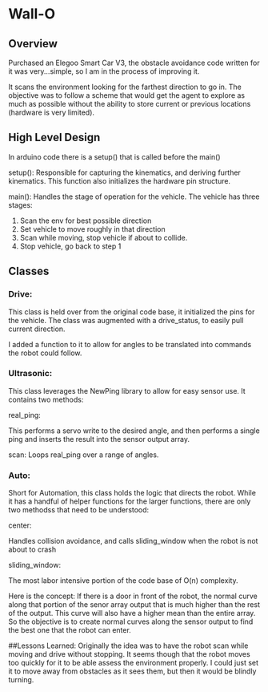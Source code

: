 # Wall-O
## Overview
Purchased an Elegoo Smart Car V3, the obstacle avoidance code written for it was very...simple, 
  so I am in the process of improving it. 
  
It scans the environment looking for the farthest direction to go in. The objective was to follow a scheme that 
  would get the agent to explore as much as possible without the ability to store current or previous locations (hardware
  is very limited).

## High Level Design
In arduino code there is a setup() that is called before the main()

setup():
Responsible for capturing the kinematics, and deriving further kinematics. This function also initializes the hardware pin
structure.

main():
Handles the stage of operation for the vehicle.
The vehicle has three stages:
1. Scan the env for best possible direction
2. Set vehicle to move roughly in that direction
3. Scan while moving, stop vehicle if about to collide.
4. Stop vehicle, go back to step 1

## Classes
### Drive:

This class is held over from the original code base, it initialized the pins for the vehicle. The class was augmented with a drive_status, to easily
pull current direction. 

I added a function to it to allow for angles to be translated into commands the robot could follow.

### Ultrasonic:

This class leverages the NewPing library to allow for easy sensor use. 
It contains two methods:

real_ping:

This performs a servo write to the desired angle, and then performs a single ping and inserts the result into the sensor output array.

scan:
Loops real_ping over a range of angles.

### Auto:

Short for Automation, this class holds the logic that directs the robot.
While it has a handful of helper functions for the larger functions, there are only two methodss that need to be understood:

center:

Handles collision avoidance, and calls sliding_window when the robot is not about to crash

sliding_window:

The most labor intensive portion of the code base of O(n) complexity.

Here is the concept:
If there is a door in front of the robot, the normal curve along that portion of the senor array output that is much higher than the rest of the output.
This curve will also have a higher mean than the entire array. So the objective is to create normal curves along the sensor output to find the best one
that the robot can enter.

##Lessons Learned:
Originally the idea was to have the robot scan while moving and drive without stopping. It seems though that the robot moves too quickly for it to be able
assess the environment properly. I could just set it to move away from obstacles as it sees them, but then it would be blindly turning. 

